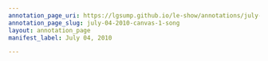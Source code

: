 ```yaml
---
annotation_page_uri: https://lgsump.github.io/le-show/annotations/july-04-2010-canvas-1-song.json
annotation_page_slug: july-04-2010-canvas-1-song
layout: annotation_page
manifest_label: July 04, 2010

---
```

